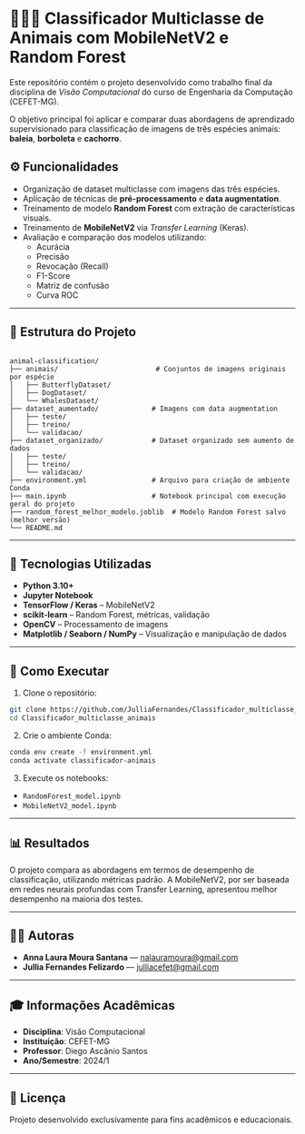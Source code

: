 # 🐋🦋🐶 Classificador Multiclasse de Animais com MobileNetV2 e Random Forest

Este repositório contém o projeto desenvolvido como trabalho final da disciplina de *Visão Computacional* do curso de Engenharia da Computação (CEFET-MG).

O objetivo principal foi aplicar e comparar duas abordagens de aprendizado supervisionado para classificação de imagens de três espécies animais: **baleia**, **borboleta** e **cachorro**.

## ⚙️ Funcionalidades

- Organização de dataset multiclasse com imagens das três espécies.
- Aplicação de técnicas de **pré-processamento** e **data augmentation**.
- Treinamento de modelo **Random Forest** com extração de características visuais.
- Treinamento de **MobileNetV2** via *Transfer Learning* (Keras).
- Avaliação e comparação dos modelos utilizando:
  - Acurácia
  - Precisão
  - Revocação (Recall)
  - F1-Score
  - Matriz de confusão
  - Curva ROC

---

## 📁 Estrutura do Projeto
```

animal-classification/
├── animais/                        # Conjuntos de imagens originais por espécie
│   ├── ButterflyDataset/
│   ├── DogDataset/
│   └── WhalesDataset/
├── dataset_aumentado/             # Imagens com data augmentation
│   ├── teste/
│   ├── treino/
│   └── validacao/
├── dataset_organizado/            # Dataset organizado sem aumento de dados
│   ├── teste/
│   ├── treino/
│   └── validacao/
├── environment.yml                # Arquivo para criação de ambiente Conda
├── main.ipynb                     # Notebook principal com execução geral do projeto
├── random_forest_melhor_modelo.joblib  # Modelo Random Forest salvo (melhor versão)
└── README.md     

```

---

## 🧪 Tecnologias Utilizadas

- **Python 3.10+**
- **Jupyter Notebook**
- **TensorFlow / Keras** – MobileNetV2
- **scikit-learn** – Random Forest, métricas, validação
- **OpenCV** – Processamento de imagens
- **Matplotlib / Seaborn / NumPy** – Visualização e manipulação de dados

---

## 🚀 Como Executar

1. Clone o repositório:

```bash
git clone https://github.com/JulliaFernandes/Classificador_multiclasse_animais.git
cd Classificador_multiclasse_animais
```

2. Crie o ambiente Conda:

```bash
conda env create -f environment.yml
conda activate classificador-animais
```

3. Execute os notebooks:

- `RandomForest_model.ipynb`
- `MobileNetV2_model.ipynb`

---

## 📊 Resultados

O projeto compara as abordagens em termos de desempenho de classificação, utilizando métricas padrão. A MobileNetV2, por ser baseada em redes neurais profundas com Transfer Learning, apresentou melhor desempenho na maioria dos testes.

---

## 👩‍💻 Autoras

- **Anna Laura Moura Santana** — [nalauramoura@gmail.com](mailto:nalauramoura@gmail.com)  
- **Jullia Fernandes Felizardo** — [julliacefet@gmail.com](mailto:julliacefet@gmail.com)

---

## 🎓 Informações Acadêmicas

- **Disciplina**: Visão Computacional  
- **Instituição**: CEFET-MG  
- **Professor**: Diego Ascânio Santos  
- **Ano/Semestre**: 2024/1

---

## 📄 Licença

Projeto desenvolvido exclusivamente para fins acadêmicos e educacionais.

